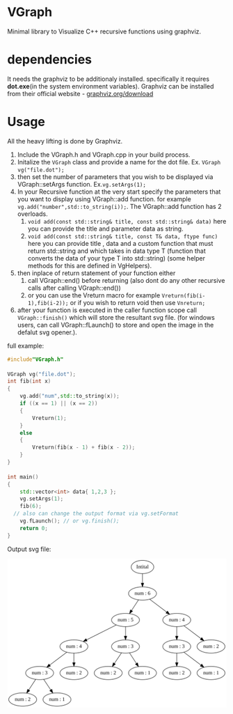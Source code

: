 # VGraph
Minimal library to Visualize C++ recursive functions using graphviz.
# dependencies
It needs the graphviz to be additionaly installed.
specifically it requires **dot.exe**(in the system environment variables).
Graphviz can be installed from their official website - [graphviz.org/download](https://graphviz.org/download/)
# Usage 
All the heavy lifting is done by Graphviz.
1. Include the VGraph.h and VGraph.cpp in your build process.
2. Initalize the `VGraph` class and provide a name for the dot file. Ex. `VGraph vg("file.dot");` 
3. then set the number of parameters that you wish to be displayed via VGraph::setArgs function. Ex.`vg.setArgs(1);` 
4. In your Recursive function at the very start specify the parameters that you want to display using VGraph::add function. for example `vg.add("number",std::to_string(i));`. The VGraph::add function has 2 overloads.
   1. `void add(const std::string& title, const std::string& data)` here you can provide the title and parameter data as string.
   2. `void add(const std::string& title, const T& data, ftype func)` here you can provide title , data and a custom function that must return std::string and which takes in        data type T (function that converts the data of your type T into std::string) (some helper methods for this are defined in VgHelpers). 
5. then inplace of return statement of your function either 
   1. call VGraph::end() before returning (also dont do any other recursive calls after calling VGraph::end()) 
   2. or you can use the Vreturn macro for example `Vreturn(fib(i-1),fib(i-2));` or if you wish to return void then use `Vnreturn;`
6. after your function is executed in the caller function scope call `VGraph::finish()` which will store the resultant svg file. (for windows users, can call       VGraph::fLaunch() to store and open the image in the defalut svg opener.).

full example:
```cpp
#include"VGraph.h"

VGraph vg("file.dot");
int fib(int x)
{
	vg.add("num",std::to_string(x));
	if ((x == 1) || (x == 2))
	{
		Vreturn(1);
	}
	else
	{
		Vreturn(fib(x - 1) + fib(x - 2));
	}
}

int main()
{
	std::vector<int> data{ 1,2,3 };
	vg.setArgs(1);
	fib(6);
  // also can change the output format via vg.setFormat 
	vg.fLaunch(); // or vg.finish();
	return 0;
}
```
Output svg file:

![](./output.svg)

